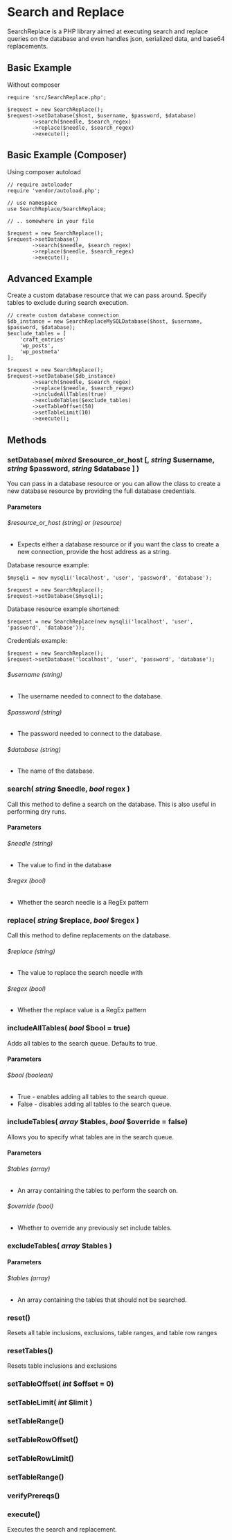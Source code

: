 # Search and Replace 

SearchReplace is a PHP library aimed at executing search and replace queries on the database and even handles json, serialized data, and base64 replacements.


## Basic Example
Without composer

    require 'src/SearchReplace.php';
    
    $request = new SearchReplace();
    $request->setDatabase($host, $username, $password, $database)
            ->search($needle, $search_regex)
            ->replace($needle, $search_regex)
            ->execute();
 
## Basic Example (Composer)
Using composer autoload

    // require autoloader
    require 'vendor/autoload.php';
    
    // use namespace
    use SearchReplace/SearchReplace;
    
    // .. somewhere in your file

    $request = new SearchReplace();
    $request->setDatabase()
            ->search($needle, $search_regex)
            ->replace($needle, $search_regex)
            ->execute();
        
## Advanced Example
Create a custom database resource that we can pass around. Specify tables to exclude during search execution.
    
    // create custom database connection
    $db_instance = new SearchReplaceMySQLDatabase($host, $username, $password, $database);
    $exclude_tables = [
        'craft_entries'
        'wp_posts',
        'wp_postmeta'
    ];
    
    $request = new SearchReplace();
    $request->setDatabase($db_instance)
            ->search($needle, $search_regex)
            ->replace($needle, $search_regex)
            ->includeAllTables(true)
            ->excludeTables($exclude_tables)
            ->setTableOffset(50)
            ->setTableLimit(10)
            ->execute();

## Methods

### setDatabase( _mixed_ $resource_or_host [, _string_ $username, _string_ $password, _string_ $database ] )
You can pass in a database resource or you can allow the class to create a new database resource by providing the full database credentials.
#### Parameters
###### $resource_or_host _(string)_ or _(resource)_
* Expects either a database resource or if you want the class to create a new connection, provide the host address as a string.

Database resource example:

    $mysqli = new mysqli('localhost', 'user', 'password', 'database');
    
    $request = new SearchReplace();
    $request->setDatabase($mysqli);
    
Database resource example shortened:

    $request = new SearchReplace(new mysqli('localhost', 'user', 'password', 'database'));
    
Credentials example:

    $request = new SearchReplace();
    $request->setDatabase('localhost', 'user', 'password', 'database');

###### $username _(string)_
* The username needed to connect to the database.
###### $password _(string)_
* The password needed to connect to the database.
###### $database _(string)_
* The name of the database.

### search( _string_ $needle, _bool_ regex )
Call this method to define a search on the database. This is also useful in performing dry runs.
#### Parameters
###### $needle _(string)_
* The value to find in the database
###### $regex _(bool)_
* Whether the search needle is a RegEx pattern

### replace( _string_ $replace, _bool_ $regex )
Call this method to define replacements on the database.
###### $replace _(string)_
* The value to replace the search needle with
###### $regex _(bool)_
* Whether the replace value is a RegEx pattern

### includeAllTables( _bool_ $bool = true)
Adds all tables to the search queue. Defaults to true.
#### Parameters
###### $bool _(boolean)_
* True - enables adding all tables to the search queue.
* False - disables adding all tables to the search queue.

### includeTables( _array_ $tables, _bool_ $override = false)
Allows you to specify what tables are in the search queue.
#### Parameters
###### $tables _(array)_
* An array containing the tables to perform the search on.

###### $override _(bool)_
* Whether to override any previously set include tables.

### excludeTables( _array_ $tables )
#### Parameters
###### $tables _(array)_
* An array containing the tables that should not be searched.

### reset()
Resets all table inclusions, exclusions, table ranges, and table row ranges

### resetTables()
Resets table inclusions and exclusions

### setTableOffset( _int_ $offset = 0)

### setTableLimit( _int_ $limit )
### setTableRange()
### setTableRowOffset()
### setTableRowLimit()
### setTableRange()
### verifyPrereqs()

### execute()
Executes the search and replacement.